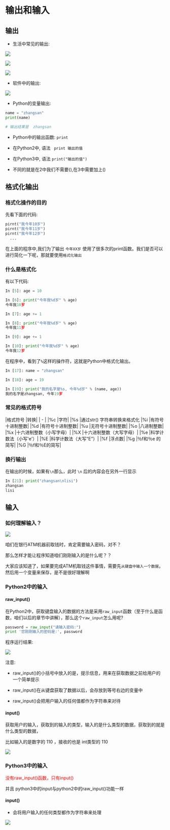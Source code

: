 # 输出和输入

## 输出
 - 生活中常见的输出:

  ![](images/输出1.png)

  ![](images/输出2.jpg)

  ![](images/输出3.gif)

 - 软件中的输出:

  ![](images/输出4.jpg)

- Python的变量输出:

 ```Python
 name = "zhangsan"
 print(name)

 # 输出结果是  zhangsan
 ```

- Python中的输出函数: ``print``

 - 在Python2中, 语法  `` print 输出的值``

 - 在Python3中, 语法  ``print("输出的值")``

 - 不同的就是在2中我们不需要(),在3中需要加上()

## 格式化输出

### 格式化操作的目的

  先看下面的代码:
  ```Python
  pirnt("我今年10岁")
  pirnt("我今年11岁")
  pirnt("我今年12岁")
    ...
  ```
  在上面的程序中,我们为了输出 ``今年XX岁`` 使用了很多次的print函数。我们是否可以进行简化一下呢，那就要使用``格式化输出``

### 什么是格式化

  有以下代码:

  ```Python
  In [5]: age = 10

  In [6]: print("今年我%d岁" % age)
  今年我10岁

  In [7]: age += 1

  In [8]: print("今年我%d岁" % age)
  今年我11岁

  In [9]: age += 1

  In [10]: print("今年我%d岁" % age)
  今年我12岁
  ```

  在程序中，看到了``%``这样的操作符，这就是Python中格式化输出。

  ```Python
  In [17]: name = "zhangsan"

  In [18]: age = 19

  In [19]: print("我的名字是%s, 今年%d岁" % (name, age))
  我的名字是zhangsan, 今年19岁
  ```

### 常见的格式符号

  |格式符号	|转换|
  | - |
  |%c	|字符|
  |%s	|通过str() 字符串转换来格式化
  |%i	|有符号十进制整数|
  |%d	|有符号十进制整数|
  |%u	|无符号十进制整数|
  |%o	|八进制整数|
  |%x	|十六进制整数（小写字母）|
  |%X	|十六进制整数（大写字母）|
  |%e	|科学计数法（小写'e'）|
  |%E	|科学计数法（大写“E”）|
  |%f	|浮点数|
  |%g	|％f和％e 的简写|
  |%G	|％f和％E的简写|

### 换行输出

  在输出的时候，如果有`` \n ``那么，此时 `` \n `` 后的内容会在另外一行显示
  ```Python
  In [21]: print("zhangsan\nlisi")
  zhangsan
  lisi
  ```

## 输入

### 如何理解输入？

  ![](images/输入1.png)

  咱们在银行ATM机器前取钱时，肯定需要输入密码，对不？

  那么怎样才能让程序知道咱们刚刚输入的是什么呢？？

  大家应该知道了，如果要完成ATM机取钱这件事情，需要先``从键盘中输入一个数据``，然后用一个变量来保存，是不是很好理解啊

### Python2中的输入

#### raw_input()

  在Python2中，获取键盘输入的数据的方法是采用`` raw_input ``函数（至于什么是函数，咱们以后的章节中讲解），那么这个`` raw_input ``怎么用呢?

  ```Python
  password = raw_input("请输入密码:")
  print '您刚刚输入的密码是:', password
  ```
  程序运行结果:

  ![](images/输入2.gif)

  注意:

- raw_input()的小括号中放入的是，提示信息，用来在获取数据之前给用户的一个简单提示

- raw_input()在从键盘获取了数据以后，会存放到等号右边的变量中

- raw_input()会把用户输入的任何值都作为字符串来对待

#### input()

  获取用户的输入，获取到的输入的类型，输入的是什么类型的数据，获取到的就是什么类型的数据，

  比如输入的是数字的 110 ，接收的也是 int类型的 110

  ![](images/input2.gif)


### Python3中的输入

<font color='red'>没有raw_input()函数，只有input()</font>

并且 python3中的input与python2中的raw_input()功能一样

#### input()

- 会将用户输入的任何类型都作为字符串来处理

![](images/input3.gif)
